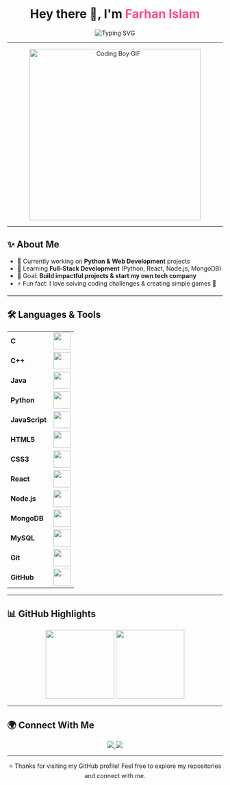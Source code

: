 <h1 align="center">
  Hey there 👋, I'm <span style="color:#FF4C8B">Farhan Islam</span>
</h1>

<p align="center">
  <img src="https://readme-typing-svg.herokuapp.com?font=Fira+Code&size=22&duration=3000&pause=500&color=4D9FFF&center=true&vCenter=true&width=500&lines=BTech+CSE+Student;Full+Stack+Developer+in+Progress;Tech+Explorer+%7C+Dreamer+%7C+Builder" alt="Typing SVG" />
</p>

---

<div align="center">
  <img src="https://media.giphy.com/media/qgQUggAC3Pfv687qPC/giphy.gif" alt="Coding Boy GIF" width="400"/>
</div>

---

## ✨ About Me  
- 🔭 Currently working on **Python & Web Development** projects  
- 🌱 Learning **Full-Stack Development** (Python, React, Node.js, MongoDB)  
- 🎯 Goal: **Build impactful projects & start my own tech company**  
- ⚡ Fun fact: I love solving coding challenges & creating simple games 🎲  

---

## 🛠️ Languages & Tools

<div align="center">

<table>
  <tr><td><strong>C</strong></td><td><img src="https://skillicons.dev/icons?i=c" width="40"/></td></tr>
  <tr><td><strong>C++</strong></td><td><img src="https://skillicons.dev/icons?i=cpp" width="40"/></td></tr>
  <tr><td><strong>Java</strong></td><td><img src="https://skillicons.dev/icons?i=java" width="40"/></td></tr>
  <tr><td><strong>Python</strong></td><td><img src="https://skillicons.dev/icons?i=python" width="40"/></td></tr>
  <tr><td><strong>JavaScript</strong></td><td><img src="https://skillicons.dev/icons?i=js" width="40"/></td></tr>
  <tr><td><strong>HTML5</strong></td><td><img src="https://skillicons.dev/icons?i=html" width="40"/></td></tr>
  <tr><td><strong>CSS3</strong></td><td><img src="https://skillicons.dev/icons?i=css" width="40"/></td></tr>
  <tr><td><strong>React</strong></td><td><img src="https://skillicons.dev/icons?i=react" width="40"/></td></tr>
  <tr><td><strong>Node.js</strong></td><td><img src="https://skillicons.dev/icons?i=nodejs" width="40"/></td></tr>
  <tr><td><strong>MongoDB</strong></td><td><img src="https://skillicons.dev/icons?i=mongodb" width="40"/></td></tr>
  <tr><td><strong>MySQL</strong></td><td><img src="https://skillicons.dev/icons?i=mysql" width="40"/></td></tr>
  <tr><td><strong>Git</strong></td><td><img src="https://skillicons.dev/icons?i=git" width="40"/></td></tr>
  <tr><td><strong>GitHub</strong></td><td><img src="https://skillicons.dev/icons?i=github" width="40"/></td></tr>
</table>

</div>


---

## 📊 GitHub Highlights  

<p align="center">
  <img src="https://github-readme-stats.vercel.app/api?username=farhan-islam-2004&show_icons=true&theme=tokyonight&hide_border=true" height="160"/>
  <img src="https://github-readme-streak-stats.herokuapp.com/?user=farhan-islam-2004&theme=tokyonight&hide_border=true" height="160"/>
</p>

---

## 🌍 Connect With Me  

<p align="center">
  <a href="https://www.linkedin.com/in/farhanislam20">
    <img src="https://img.shields.io/badge/LinkedIn-0A66C2?style=for-the-badge&logo=linkedin&logoColor=white"/>
  </a>
  <a href="mailto:farhanrohit2004@gmail.com">
    <img src="https://img.shields.io/badge/Gmail-D14836?style=for-the-badge&logo=gmail&logoColor=white"/>
  </a>
</p>

---

<p align="center">
  ⭐️ Thanks for visiting my GitHub profile! Feel free to explore my repositories and connect with me.
</p>
